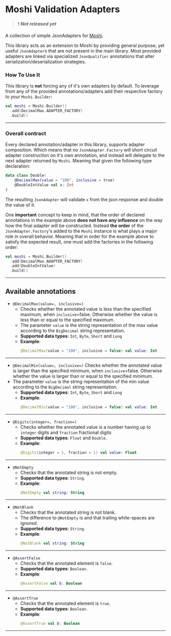 
# Moshi Validation Adapters

> :heavy_exclamation_mark: **_Not released yet_**


A collection of simple JsonAdapters for [Moshi](https://github.com/square/moshi).
 
This library acts as an extension to Moshi by providing general purpose, yet useful `JsonAdapter`s that are not present in the main library. Most provided adapters are linked via specialized `JsonQualifier` annotations that alter serialization/deserialization strategies.

### How To Use It

This library is **not** forcing any of it's own adapters by default. To leverage from any of the provided annotations/adapters add their respective factory to your `Moshi.Builder`:

```kotlin
val moshi = Moshi.Builder()  
  .add(DecimalMax.ADAPTER_FACTORY)  
  .build()
```
---
### Overall contract

Every declared annotation/adapter in this library, supports adapter composition. Which means that no `JsonAdapter.Factory` will short circuit adapter construction on it's own annotation, and instead will delegate to the next adapter returned by `Moshi`. Meaning that given the following type declaration:
 
```kotlin
data class Double(  
    @DecimalMax(value = "100", inclusive = true)  
    @DoubleIntValue val x: Int  
)
```
The resulting `JsonAdapter` will validate `x` from the json response and double the value of it.
 
One **important** concept to keep in mind, that the order of declared annotations in the example 
 above **does not have any influence** on the way how the final adapter will be constructed. 
 Instead **the order** of the `JsonAdapter.Factory`'s added to the `Moshi` instance is what plays 
 a major role in overall behavior. Meaning that in order for the example above to satisfy the 
 expected result, one must add the factories in the following order:
 
```kotlin
val moshi = Moshi.Builder()  
  .add(DecimalMax.ADAPTER_FACTORY)  
  .add(DoubleIntValue)  
  .build()
```
---
## Available annotations

-  `@DecimalMax(value=, inclusive=)`
	- Checks whether the annotated value is less than the specified maximum, when  `inclusive`=false. Otherwise whether the value is less than or equal to the specified maximum.
	- The parameter `value` is the string representation of the max value according to the  `BigDecimal`  string representation.
	- **Supported data types**:  `Int`, `Byte`, `Short` and `Long`
	- **Example**:
		```kotlin
		@DecimalMax(value = "100", inclusive = false) val value: Int
		```
---
-  `@DecimalMin(value=, inclusive=)`
Checks whether the annotated value is larger than the specified minimum, when  `inclusive`=false. Otherwise whether the value is larger than or equal to the specified minimum.
  - The parameter `value` is the string representation of the min value according to the  `BigDecimal`  string representation.
	- **Supported data types**:  `Int`, `Byte`, `Short` and `Long`
	- **Example**:
		```kotlin
		@DecimalMin(value = "100", inclusive = false) val value: Int
		```
---
- `@Digits(integer=, fraction=)`
	- Checks whether the annotated value is a number having up to  `integer`  digits and  `fraction`  fractional digits
	- **Supported data types**: `Float` and `Double`.
	- **Example**:
		```kotlin
		@Digits(integer = 1, fraction = 1) val value: Float
		```
---
- `@NotEmpty`
	- Checks that the annotated string is not empty. 
	- **Supported data types**: `String`.
	- **Example**:
		```kotlin
		@NotEmpty val string: String
		```
---
- `@NotBlank`
	- Checks that the annotated string is not blank. 
	- The difference to  `@NotEmpty`  is and that trailing white-spaces are ignored.
	- **Supported data types**: `String`.
	- **Example**:
		```kotlin
		@NotBlank val string: String
		```
---
- `@AssertFalse`
	- Checks that the annotated element is `false`.
	- **Supported data types**: `Boolean`.
	- **Example**:
		```kotlin
		@AssertFalse val b: Boolean
		```
---
- `@AssertTrue`
	- Checks that the annotated element is `true`.
	- **Supported data types**: `Boolean`.
	- **Example**:
		```kotlin
		@AssertTrue val b: Boolean
		```
---
